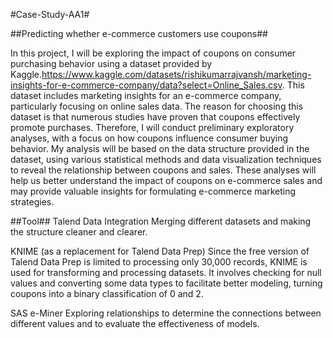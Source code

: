 #Case-Study-AA1#

##Predicting whether e-commerce customers use coupons##

In this project, I will be exploring the impact of coupons on consumer purchasing behavior using a dataset provided by Kaggle.https://www.kaggle.com/datasets/rishikumarrajvansh/marketing-insights-for-e-commerce-company/data?select=Online_Sales.csv. This dataset includes marketing insights for an e-commerce company, particularly focusing on online sales data. The reason for choosing this dataset is that numerous studies have proven that coupons effectively promote purchases. Therefore, I will conduct preliminary exploratory analyses, with a focus on how coupons influence consumer buying behavior. My analysis will be based on the data structure provided in the dataset, using various statistical methods and data visualization techniques to reveal the relationship between coupons and sales. These analyses will help us better understand the impact of coupons on e-commerce sales and may provide valuable insights for formulating e-commerce marketing strategies.

##Tool##
Talend Data Integration
Merging different datasets and making the structure cleaner and clearer.

KNIME (as a replacement for Talend Data Prep)
Since the free version of Talend Data Prep is limited to processing only 30,000 records, KNIME is used for transforming and processing datasets. It involves checking for null values and converting some data types to facilitate better modeling, turning coupons into a binary classification of 0 and 2.

SAS e-Miner
Exploring relationships to determine the connections between different values and to evaluate the effectiveness of models.


